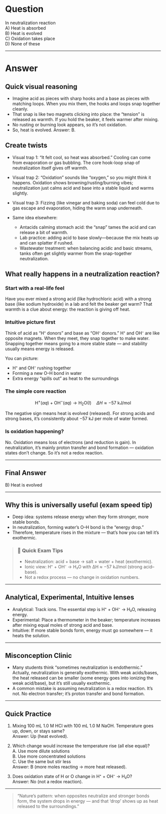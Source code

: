 # Question
In neutralization reaction  
   A) Heat is absorbed  
   B) Heat is evolved  
   C) Oxidation takes place  
   D) None of these

---
# Answer
## Quick visual reasoning
- Imagine acid as pieces with sharp hooks and a base as pieces with matching loops. When you mix them, the hooks and loops snap together cleanly.
- That snap is like two magnets clicking into place: the “tension” is released as warmth. If you hold the beaker, it feels warmer after mixing.
- No rusting or burning look appears, so it’s not oxidation.
- So, heat is evolved. Answer: B.

## Create twists
- Visual trap 1: “It felt cool, so heat was absorbed.” Cooling can come from evaporation or gas bubbling. The core hook-loop snap of neutralization itself gives off warmth.
- Visual trap 2: “Oxidation” sounds like “oxygen,” so you might think it happens. Oxidation shows browning/rusting/burning vibes; neutralization just calms acid and base into a stable liquid and warms slightly.
- Visual trap 3: Fizzing (like vinegar and baking soda) can feel cold due to gas escape and evaporation, hiding the warm snap underneath.

- Same idea elsewhere:
  - Antacids calming stomach acid: the “snap” tames the acid and can release a bit of warmth.
  - Lab practice: adding acid to base slowly—because the mix heats up and can splatter if rushed.
  - Wastewater treatment: when balancing acidic and basic streams, tanks often get slightly warmer from the snap-together neutralization.

## What really happens in a neutralization reaction?

### Start with a real-life feel
Have you ever mixed a strong acid (like hydrochloric acid) with a strong base (like sodium hydroxide) in a lab and felt the beaker get warm? That warmth is a clue about energy: the reaction is giving off heat.

### Intuitive picture first
Think of acid as “H⁺ donors” and base as “OH⁻ donors.” H⁺ and OH⁻ are like opposite magnets. When they meet, they snap together to make water. Snapping together means going to a more stable state — and stability usually means energy is released.

You can picture:
- H⁺ and OH⁻ rushing together
- Forming a new O–H bond in water
- Extra energy “spills out” as heat to the surroundings

### The simple core reaction
```math
\text{H}^+(aq) + \text{OH}^-(aq) \rightarrow \text{H}_2\text{O}(l) \quad \Delta H \approx -57\ \text{kJ/mol}
```
The negative sign means heat is evolved (released). For strong acids and strong bases, it’s consistently about −57 kJ per mole of water formed.

### Is oxidation happening?
No. Oxidation means loss of electrons (and reduction is gain). In neutralization, it’s mainly proton transfer and bond formation — oxidation states don’t change. So it’s not a redox reaction.

---

## Final Answer
B) Heat is evolved

---

## Why this is universally useful (exam speed tip)
- Deep idea: systems release energy when they form stronger, more stable bonds.
- In neutralization, forming water’s O–H bond is the “energy drop.”
- Therefore, temperature rises in the mixture — that’s how you can tell it’s exothermic.

> ### 🧠 Quick Exam Tips
> - Neutralization: acid + base → salt + water + heat (exothermic).
> - Ionic view: H⁺ + OH⁻ → H₂O with ΔH ≈ −57 kJ/mol (strong acid–base).
> - Not a redox process — no change in oxidation numbers.

---

## Analytical, Experimental, Intuitive lenses

- Analytical: Track ions. The essential step is H⁺ + OH⁻ → H₂O, releasing energy.
- Experimental: Place a thermometer in the beaker; temperature increases after mixing equal moles of strong acid and base.
- Intuitive: If more stable bonds form, energy must go somewhere — it heats the solution.

---

## Misconception Clinic
- Many students think “sometimes neutralization is endothermic.” Actually, neutralization is generally exothermic. With weak acids/bases, the heat released can be smaller (some energy goes into ionizing the weak acid/base), but it’s still usually exothermic.
- A common mistake is assuming neutralization is a redox reaction. It’s not. No electron transfer; it’s proton transfer and bond formation.

---

## Quick Practice
1) Mixing 100 mL 1.0 M HCl with 100 mL 1.0 M NaOH. Temperature goes up, down, or stays same?  
Answer: Up (heat evolved).

2) Which change would increase the temperature rise (all else equal)?  
A. Use more dilute solutions  
B. Use more concentrated solutions  
C. Use the same but stir less  
Answer: B (more moles reacting → more heat released).

3) Does oxidation state of H or O change in H⁺ + OH⁻ → H₂O?  
Answer: No (not a redox reaction).

---

> “Nature’s pattern: when opposites neutralize and stronger bonds form, the system drops in energy — and that ‘drop’ shows up as heat released to the surroundings.”